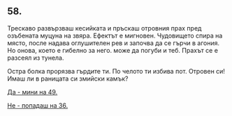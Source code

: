 ## 58.

Трескаво развързваш кесийката и пръскаш отровния прах пред
озъбената муцуна на звяра. Ефектът е мигновен. Чудовището спира на
място, после надава оглушителен рев и започва да се гърчи в агония.
Но онова, което е гибелно за него. може да погуби и теб. Прахът се е
разсеял из тунела.

Остра болка прорязва гърдите ти. По челото ти избива пот. Отровен
си! Имаш ли в раницата си змийски камък?

[Да - мини на 49.](./49)

[Не - попадаш на 36.](./36)
